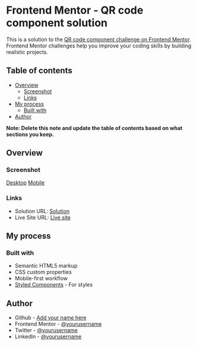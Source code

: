 # Frontend Mentor - QR code component solution

This is a solution to the [QR code component challenge on Frontend Mentor](https://www.frontendmentor.io/challenges/qr-code-component-iux_sIO_H). Frontend Mentor challenges help you improve your coding skills by building realistic projects. 

## Table of contents

- [Overview](#overview)
  - [Screenshot](#screenshot)
  - [Links](#links)
- [My process](#my-process)
  - [Built with](#built-with)
- [Author](#author)

**Note: Delete this note and update the table of contents based on what sections you keep.**

## Overview

### Screenshot

[Desktop](./images/screenshot-desktop.png)
[Mobile](./images/screenshot-mobile.jpg)


### Links

- Solution URL: [Solution](https://your-solution-url.com)
- Live Site URL: [Live site](https://tauya2003.github.io/QR-Code-FM-/)

## My process

### Built with

- Semantic HTML5 markup
- CSS custom properties
- Mobile-first workflow
- [Styled Components](https://styled-components.com/) - For styles


## Author

- Github - [Add your name here](https://www.your-site.com)
- Frontend Mentor - [@yourusername](https://www.frontendmentor.io/profile/yourusername)
- Twitter - [@yourusername](https://www.twitter.com/yourusername)
- LinkedIn - [@yourusername](https://www.twitter.com/yourusername)

